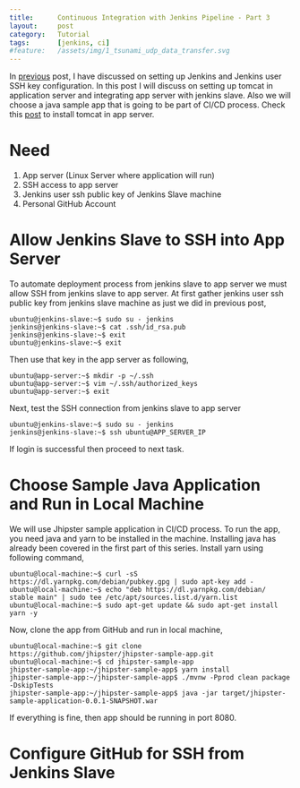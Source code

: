 ```yaml
---
title:      Continuous Integration with Jenkins Pipeline - Part 3
layout:     post
category:   Tutorial
tags: 	    [jenkins, ci]
#feature:   /assets/img/1_tsunami_udp_data_transfer.svg
---
```

In [previous](http://shudarshon.com/2018-02-24/Jenkins-1.html) post, I have discussed on setting up Jenkins and Jenkins user SSH key configuration. In this post I will discuss on setting up tomcat in application server and integrating app server with jenkins slave. Also we will choose a java sample app that is going to be part of CI/CD process. Check this [post](http://shudarshon.com/2018-03-04/Tomcat-Ansible.html) to install tomcat in app server.

<!--more-->

# Need

1. App server (Linux Server where application will run)
2. SSH access to app server
3. Jenkins user ssh public key of Jenkins Slave machine
4. Personal GitHub Account

# Allow Jenkins Slave to SSH into App Server

To automate deployment process from jenkins slave to app server we must allow SSH from jenkins slave to app server. At first gather jenkins user ssh public key from jenkins slave machine as just we did in previous post,

```shell
ubuntu@jenkins-slave:~$ sudo su - jenkins
jenkins@jenkins-slave:~$ cat .ssh/id_rsa.pub
jenkins@jenkins-slave:~$ exit
ubuntu@jenkins-slave:~$ exit
```

Then use that key in the app server as following,

```shell
ubuntu@app-server:~$ mkdir -p ~/.ssh
ubuntu@app-server:~$ vim ~/.ssh/authorized_keys
ubuntu@app-server:~$ exit
```

Next, test the SSH connection from jenkins slave to app server

```shell
ubuntu@jenkins-slave:~$ sudo su - jenkins
jenkins@jenkins-slave:~$ ssh ubuntu@APP_SERVER_IP
```
If login is successful then proceed to next task.


# Choose Sample Java Application and Run in Local Machine

We will use Jhipster sample application in CI/CD process. To run the app, you need java and yarn to be installed in the machine. Installing java has already been covered in the
first part of this series. Install yarn using following command,

```shell
ubuntu@local-machine:~$ curl -sS https://dl.yarnpkg.com/debian/pubkey.gpg | sudo apt-key add -
ubuntu@local-machine:~$ echo "deb https://dl.yarnpkg.com/debian/ stable main" | sudo tee /etc/apt/sources.list.d/yarn.list
ubuntu@local-machine:~$ sudo apt-get update && sudo apt-get install yarn -y
```

Now, clone the app from GitHub and run in local machine,

```shell
ubuntu@local-machine:~$ git clone https://github.com/jhipster/jhipster-sample-app.git
ubuntu@local-machine:~$ cd jhipster-sample-app
jhipster-sample-app:~/jhipster-sample-app$ yarn install
jhipster-sample-app:~/jhipster-sample-app$ ./mvnw -Pprod clean package -DskipTests
jhipster-sample-app:~/jhipster-sample-app$ java -jar target/jhipster-sample-application-0.0.1-SNAPSHOT.war
```

If everything is fine, then app should be running in port 8080.

# Configure GitHub for SSH from Jenkins Slave

